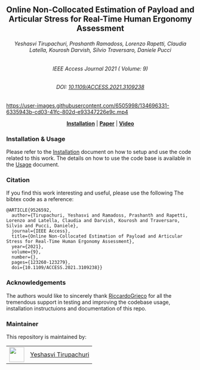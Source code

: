 <div align="center">
  <h2> Online Non-Collocated Estimation of Payload and Articular Stress for Real-Time Human Ergonomy Assessment </h2>
</div>

<div align="center">
  <h6> Yeshasvi Tirupachuri, Prashanth Ramadoss, Lorenzo Rapetti, Claudia Latella, Kourosh Darvish, Silvio Traversaro, Daniele Pucci </h6>
</div>

<div align="center">
  <h6> IEEE Access Journal 2021 ( Volume: 9) </h6>
  <h6> DOI: <a href="https://ieeexplore.ieee.org/abstract/document/9526592" target="_top">10.1109/ACCESS.2021.3109238</a> </h6>
</div>

<p align="center">

https://user-images.githubusercontent.com/6505998/134696331-6335943b-cd03-41fc-802d-e93347226e9c.mp4

</p>

<div align="center">
  <a href="#installation"><b>Installation</b></a> |
  <a href="https://ieeexplore.ieee.org/abstract/document/9526592"><b>Paper</b></a> |
  <a href="https://youtu.be/oPTiWrlKRJ0"><b>Video</b></a>
</div>

### Installation & Usage

Please refer to the [Installation](./installation.md) document on how to setup and use the code related to this work. The details on how to use the code base is available in the [Usage](./usage.md) document.

### Citation

If you find this work interesting and useful, please use the following The bibtex code as a reference:

```
@ARTICLE{9526592,
  author={Tirupachuri, Yeshasvi and Ramadoss, Prashanth and Rapetti, Lorenzo and Latella, Claudia and Darvish, Kourosh and Traversaro, Silvio and Pucci, Daniele},
  journal={IEEE Access},
  title={Online Non-Collocated Estimation of Payload and Articular Stress for Real-Time Human Ergonomy Assessment},
  year={2021},
  volume={9},
  number={},
  pages={123260-123279},
  doi={10.1109/ACCESS.2021.3109238}}
```

### Acknowledgements

The authors would like to sincerely thank [RiccardoGrieco](https://github.com/RiccardoGrieco) for all the tremendous support in testing and improving the codebase usage, installation instructuions and documentation of this repo. 

### Maintainer

This repository is maintained by:

| | |
|:---:|:---:|
| [<img src="https://github.com/yeshasvitirupachuri.png" width="40">](https://github.com/yeshasvitirupachuri) | [Yeshasvi Tirupachuri](https://github.com/yeshasvitirupachuri) |
